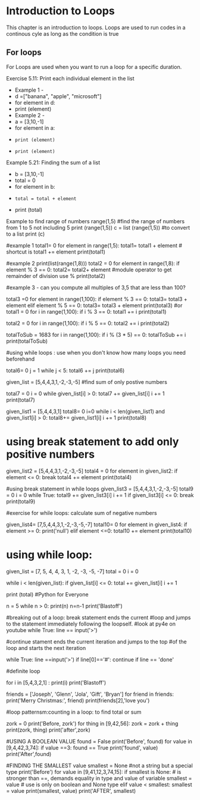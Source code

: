 Introduction to Loops
=====================

This chapter is an introduction to loops. Loops are used to run codes in a continous cyle as long as the condition is true

## For loops 
For Loops are used when you want to run a loop for a specific duration. 

Exercise 5.11: Print each individual element in the list

* Example 1 -
* d =["banana", "apple", "microsoft"]
* for element in d:
*    print (element)
* Example 2 -
* a = [3,10,-1]
* for element in a:
*     print (element)
*     print (element)

Example 5.21: Finding the sum of a list
* b = [3,10,-1]
* total = 0
* for element in b:
*     total = total + element
* print (total)

Example to find range of numbers
range(1,5) #find the range of numbers from 1 to 5 not including 5
print (range(1,5))
c = list (range(1,5)) #to convert to a list
print (c)

#example 1
total1= 0
for element in range(1,5):
    total1= total1 + element # shortcut is total1 += element
print(total1)

#example 2
print(list(range(1,8)))
total2 = 0
for element in range(1,8):
    if element % 3 == 0:
        total2= total2+ element  #module operator to get remainder of division use %
print(total2)

#example 3 - can you compute all multiples of 3,5 that are less than 100?

total3 =0
for element in range(1,100):
    if element % 3 == 0:
        total3= total3 + element
    elif element % 5 == 0:
        total3= total3 + element
print(total3)
 #or
total1 = 0
for i in range(1,100):
    if i % 3 == 0:
        total1 += i
print(total1)


total2 = 0
for i in range(1,100):
    if i % 5 == 0:
        total2 += i
print(total2)

totalToSub = 1683
for i in range(1,100):
    if i % (3 * 5) == 0:
        totalToSub += i
print(totalToSub)

#using while loops : use when you don't know how many loops you need beforehand

total6= 0
j = 1
while j < 5:
    total6 += j
print(total6)

given_list = [5,4,4,3,1,-2,-3,-5]  #find sum of only postive numbers

total7 = 0
i = 0
while given_list[i] > 0:
    total7 += given_list[i]
    i += 1
print(total7)

given_list1 = [5,4,4,3,1]
total8= 0
i=0
while i < len(given_list1) and given_list1[i] > 0:
    total8+= given_list1[i]
    i += 1
print(total8)
# using break statement to add only positive numbers
given_list2 = [5,4,4,3,1,-2,-3,-5]
total4 = 0
for element in given_list2:
    if element <= 0:
        break
    total4 += element
print(total4)

#using break statement in while loops
given_list3 = [5,4,4,3,1,-2,-3,-5]
total9 = 0
i = 0
while True:
    total9 += given_list3[i]
    i += 1
    if given_list3[i] <= 0:
        break
print(total9)

#exercise for while loops: calculate sum of negative numbers

given_list4= [7,5,4,4,3,1,-2,-3,-5,-7]
total10= 0
for element in given_list4:
    if element >= 0:
        print('null')
    elif element <=0:
        total10 += element
print(total10)

# using while loop:

given_list = [7, 5, 4, 4, 3, 1, -2, -3, -5, -7]
total = 0
i = 0

while i < len(given_list):
    if given_list[i] <= 0:
        total += given_list[i]
    i += 1

print (total)
#Python for Everyone

n = 5
while n > 0:
    print(n)
    n=n-1
print('Blastoff')

#breaking out of a loop: break statement ends the current
#loop and jumps to the statement immediately following the loopself.
#look at py4e on youtube
while True:
    line == input('>')

#continue stament ends the current iteration and jumps to the top
#of the loop and starts the next iteration

while True:
    line ==input('>')
    if line[0]=='#':
        continue
    if line == 'done'

#definite loop

for i in [5,4,3,2,1] :
    print(i)
print('Blastoff')

friends = ['Joseph', 'Glenn', 'Jola', 'Gift', 'Bryan']
for friend in friends:
    print('Merry Christmas:', friend)
print(friends[2],'love you')

#loop patternsm:counting in a loop: to find total or sum

zork = 0
print('Before, zork')
for thing in [9,42,56]:
    zork = zork + thing
    print(zork, thing)
print('after',zork)

#USING A BOOLEAN VALUE
found = False
print('Before', found)
for value in [9,4,42,3,74]:
    if value ==3:
        found == True
    print('found', value)
print('After',found)

#FINDING THE SMALLEST value
smallest = None #not a string but a special type
print('Before')
for value in [9,41,12,3,74,15]:
    if smallest is None:     # is stronger than ==, demands equality in type and value of variable
        smallest = value     # use is only on boolean and None type
    elif value < smallest:
        smallest = value
    print(smallest, value)
print('AFTER', smallest)
